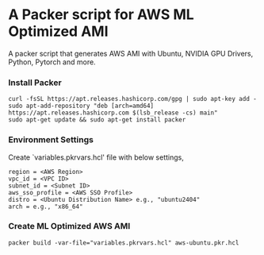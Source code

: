 # A Packer script for AWS ML Optimized AMI

A packer script that generates AWS AMI with Ubuntu, NVIDIA GPU Drivers, Python, Pytorch and more.

### Install Packer

```
curl -fsSL https://apt.releases.hashicorp.com/gpg | sudo apt-key add -
sudo apt-add-repository "deb [arch=amd64] https://apt.releases.hashicorp.com $(lsb_release -cs) main"
sudo apt-get update && sudo apt-get install packer
```

### Environment Settings
Create `variables.pkrvars.hcl' file with below settings,
```
region = <AWS Region>
vpc_id = <VPC ID>
subnet_id = <Subnet ID>
aws_sso_profile = <AWS SSO Profile>
distro = <Ubuntu Distribution Name> e.g., "ubuntu2404"
arch = e.g., "x86_64"
```

### Create ML Optimized AWS AMI

```
packer build -var-file="variables.pkrvars.hcl" aws-ubuntu.pkr.hcl
```

